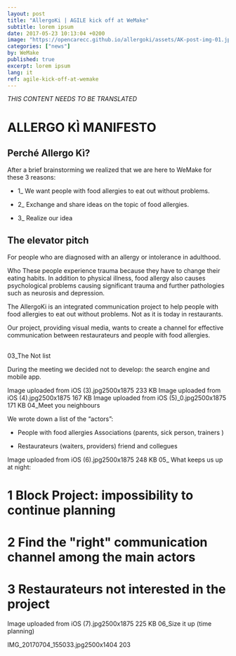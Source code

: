 ```yaml
---
layout: post
title: "AllergoKi | AGILE kick off at WeMake"
subtitle: lorem ipsum
date: 2017-05-23 10:13:04 +0200
image: "https://opencarecc.github.io/allergoki/assets/AK-post-img-01.jpg"
categories: ["news"]
by: WeMake
published: true
excerpt: lorem ipsum
lang: it
ref: agile-kick-off-at-wemake
---
```


*THIS CONTENT NEEDS TO BE TRANSLATED*

# ALLERGO KÌ MANIFESTO

## Perché Allergo Kì?

After a brief brainstorming we realized that we are here to WeMake for these 3 reasons:

- 1_ We want people with food allergies to eat out without problems.

- 2_ Exchange and share ideas on the topic of food allergies.

- 3_ Realize our idea



## The elevator pitch

For people who are diagnosed with an allergy or intolerance in adulthood.

Who These people experience trauma because they have to change their eating habits. In addition to physical illness, food allergy also causes psychological problems causing significant trauma and further pathologies such as neurosis and depression.

The AllergoKi is an integrated communication project to help people with food allergies to eat out without problems. Not as it is today in restaurants.

Our project, providing visual media, wants to create a channel for effective communication between restaurateurs and people with food allergies.

##

03_The Not list

During the meeting we decided not to develop: the search engine and mobile app.

Image uploaded from iOS (3).jpg2500x1875 233 KB
Image uploaded from iOS (4).jpg2500x1875 167 KB
Image uploaded from iOS (5)_0.jpg2500x1875 171 KB
04_Meet you neighbours

We wrote down a list of the “actors”:

- People with food allergies Associations (parents, sick person, trainers )

- Restaurateurs (waiters, providers) friend and collegues

Image uploaded from iOS (6).jpg2500x1875 248 KB
05_ What keeps us up at night:

# 1 Block Project: impossibility to continue planning

# 2 Find the "right" communication channel among the main actors

# 3 Restaurateurs not interested in the project

Image uploaded from iOS (7).jpg2500x1875 225 KB
06_Size it up (time planning)

IMG_20170704_155033.jpg2500x1404 203
